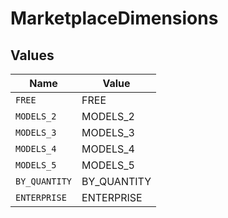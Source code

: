 # MarketplaceDimensions


## Values

| Name          | Value         |
| ------------- | ------------- |
| `FREE`        | FREE          |
| `MODELS_2`    | MODELS_2      |
| `MODELS_3`    | MODELS_3      |
| `MODELS_4`    | MODELS_4      |
| `MODELS_5`    | MODELS_5      |
| `BY_QUANTITY` | BY_QUANTITY   |
| `ENTERPRISE`  | ENTERPRISE    |